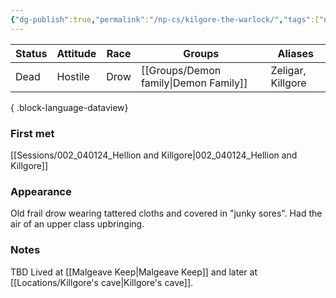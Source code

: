 ```yaml
---
{"dg-publish":true,"permalink":"/np-cs/kilgore-the-warlock/","tags":["npc"],"dgShowBacklinks":true,"dgShowLocalGraph":true,"noteIcon":"npc","created":"2023-12-30T13:30:12.413+01:00","updated":"2024-01-18T22:33:31.391+01:00"}
---
```


| Status | Attitude | Race | Groups           | Aliases           |
| ------ | -------- | ---- | ---------------- | ----------------- |
| Dead   | Hostile  | Drow | [[Groups/Demon family\|Demon Family]] | Zeligar, Killgore |

{ .block-language-dataview}
### First met
[[Sessions/002_040124_Hellion and Killgore\|002_040124_Hellion and Killgore]]
### Appearance
Old frail drow wearing tattered cloths and covered in "junky sores". Had the air of an upper class upbringing.

### Notes
TBD
Lived at [[Malgeave Keep\|Malgeave Keep]] and later at [[Locations/Killgore's cave\|Killgore's cave]].